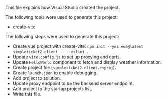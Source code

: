 This file explains how Visual Studio created the project.

The following tools were used to generate this project:
- create-vite

The following steps were used to generate this project:
- Create vue project with create-vite: `npm init --yes vue@latest simpleticket2.client -- --eslint `.
- Update `vite.config.js` to set up proxying and certs.
- Update `HelloWorld` component to fetch and display weather information.
- Create project file (`simpleticket2.client.esproj`).
- Create `launch.json` to enable debugging.
- Add project to solution.
- Update proxy endpoint to be the backend server endpoint.
- Add project to the startup projects list.
- Write this file.
